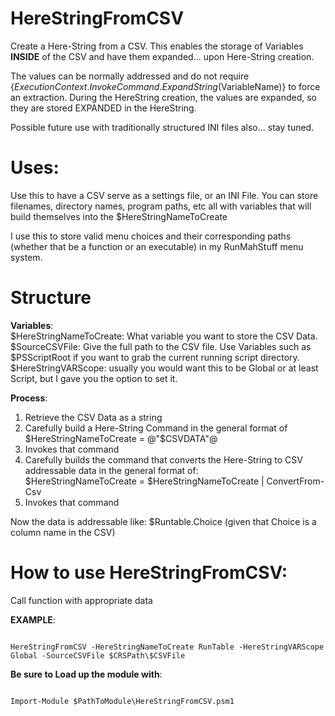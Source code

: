# HereStringFromCSV
Create a Here-String from a CSV.  This enables the storage of Variables **INSIDE** of the CSV and have them expanded... upon Here-String creation.  

The values can be normally addressed and do not require {$ExecutionContext.InvokeCommand.ExpandString($VariableName)} to force an extraction.  During the HereString creation, the values are expanded, so they are stored EXPANDED in the HereString.

Possible future use with traditionally structured INI files also... stay tuned.

# Uses:
Use this to have a CSV serve as a settings file, or an INI File.  You can store filenames, directory names, program paths, etc all with variables that will build themselves into the $HereStringNameToCreate

I use this to store valid menu choices and their corresponding paths (whether that be a function or an executable) in my RunMahStuff menu system.

# Structure
**Variables**:  
$HereStringNameToCreate: What variable you want to store the CSV Data.  
$SourceCSVFile: Give the full path to the CSV file.  Use Variables such as $PSScriptRoot if you want to grab the current running script directory.  
$HereStringVARScope: usually you would want this to be Global or at least Script, but I gave you the option to set it.

**Process**:  
1) Retrieve the CSV Data as a string  
2) Carefully build a Here-String Command in the general format of  
$HereStringNameToCreate = @"$CSVDATA"@  
3) Invokes that command  
4) Carefully builds the command that converts the Here-String to CSV addressable data in the general format of:  
$HereStringNameToCreate = $HereStringNameToCreate | ConvertFrom-Csv  
5) Invokes that command

Now the data is addressable like: $Runtable.Choice (given that Choice is a column name in the CSV)

# How to use HereStringFromCSV:  
Call function with appropriate data

**EXAMPLE**:
<pre><code>
HereStringFromCSV -HereStringNameToCreate RunTable -HereStringVARScope Global -SourceCSVFile $CRSPath\$CSVFile
</code></pre>

**Be sure to Load up the module with**:  
<pre><code>
Import-Module $PathToModule\HereStringFromCSV.psm1 
</code></pre>
